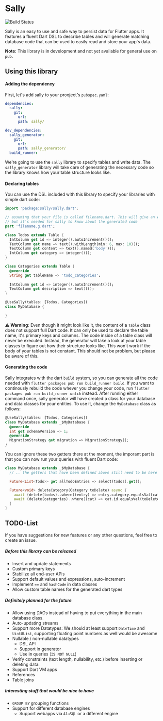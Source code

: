 # Sally
[![Build Status](https://travis-ci.com/simolus3/sally.svg?token=u4VnFEE5xnWVvkE6QsqL&branch=master)](https://travis-ci.com/simolus3/sally)

Sally is an easy to use and safe way to persist data for Flutter apps. It features
a fluent Dart DSL to describe tables and will generate matching database code that
can be used to easily read and store your app's data.

__Note:__ This library is in development and not yet available for general use on `pub`.

## Using this library
#### Adding the dependency
First, let's add sally to your prooject's `pubspec.yaml`:
```yaml
dependencies:
  sally:
    git:
      url: 
      path: sally/

dev_dependencies:
  sally_generator:
    git:
      url:
      path: sally_generator/
  build_runner:
```
We're going to use the `sally` library to specify tables and write data. The
`sally_generator` library will take care of generating the necessary code so the
library knows how your table structure looks like.

#### Declaring tables
You can use the DSL included with this library to specify your libraries with simple
dart code:
```dart
import 'package:sally/sally.dart';

// assuming that your file is called filename.dart. This will give an error at first,
// but it's needed for sally to know about the generated code
part 'filename.g.dart'; 

class Todos extends Table {
  IntColumn get id => integer().autoIncrement()();
  TextColumn get name => text().withLength(min: 6, max: 10)();
  TextColumn get content => text().named('body')();
  IntColumn get category => integer()();
}

class Categories extends Table {
  @override
  String get tableName => 'todo_categories';
  
  IntColumn get id => integer().autoIncrement()();
  TextColumn get description => text()();
}

@UseSally(tables: [Todos, Categories])
class MyDatabase {
  
}
```

__⚠️ Warning:__ Even though it might look like it, the content of a `Table` class does not support full Dart code. It can only
be used to declare the table name, it's primary keys and columns. The code inside of a table class will never be 
executed. Instead, the generator will take a look at your table classes to figure out how their structure looks like.
This won't work if the body of your tables is not constant. This should not be problem, but please be aware of this.

#### Generating the code
Sally integrates with the dart `build` system, so you can generate all the code needed with 
`flutter packages pub run build_runner build`. If you want to continously rebuild the code
whever you change your code, run `flutter packages pub run build_runner watch` instead.
After running either command once, sally generator will have created a class for your
database and data classes for your entities. To use it, change the `MyDatabase` class as
follows:
```dart
@UseSally(tables: [Todos, Categories])
class MyDatabase extends _$MyDatabase {
  @override
  int get schemaVersion => 1;
  @override
  MigrationStrategy get migration => MigrationStrategy();
}
```
You can ignore these two getters there at the moment, the imporant part is that you can
now run your queries with fluent Dart code:
```dart
class MyDatabase extends _$MyDatabase {
  // .. the getters that have been defined above still need to be here

  Future<List<Todo>> get allTodoEntries => select(todos).get();

  Future<void> deleteCategory(Category toDelete) async {
    await (delete(todos)..where((entry) => entry.category.equalsVal(category.id))).go();
    await (delete(categories)..where((cat) => cat.id.equalsVal(toDelete.id))).go();
  }
}
```

## TODO-List
If you have suggestions for new features or any other questions, feel free to
create an issue.

##### Before this library can be released
- Insert and update statements
- Custom primary keys
- Stabilize all end-user APIs
- Support default values and expressions, auto-increment
- Implement `==` and `hashCode` in data classes
- Allow custom table names for the generated dart types
##### Definitely planned for the future
- Allow using DAOs instead of having to put everything in the main database
class.
- Auto-updating streams
- Support more Datatypes: We should at least support `DateTime` and `Uint8List`,
supporting floating point numbers as well would be awesome
- Nullable / non-nullable datatypes
  - DSL API
  - Support in generator
  - Use in queries (`IS NOT NULL`)
- Verify constraints (text length, nullability, etc.) before inserting or
  deleting data.
- Support Dart VM apps
- References
- Table joins
##### Interesting stuff that would be nice to have
- `GROUP BY` grouping functions 
- Support for different database engines
  - Support webapps via `AlaSQL` or a different engine